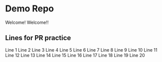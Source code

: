 # Demo Repo
Welcome! Welcome!! 

## Lines for PR practice
Line 1
Line 2
Line 3
Line 4
Line 5
Line 6
Line 7
Line 8
Line 9
Line 10
Line 11
Line 12
Line 13
Line 14
Line 15
Line 16
Line 17
Line 18
Line 19
Line 20